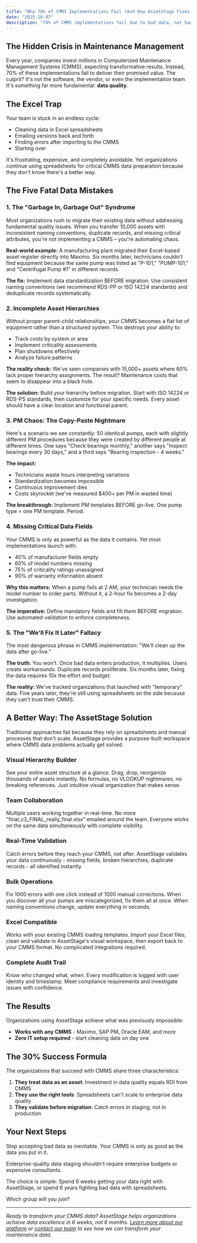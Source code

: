 ```yaml
---
title: "Why 70% of CMMS Implementations Fail (And How AssetStage Fixes It)"
date: "2025-10-07"
description: "70% of CMMS implementations fail due to bad data, not bad software. Discover how AssetStage's visual workspace solves the data quality crisis that traditional methods can't fix."
---
```


## The Hidden Crisis in Maintenance Management

Every year, companies invest millions in Computerized Maintenance Management Systems (CMMS), expecting transformative results. Instead, 70% of these implementations fail to deliver their promised value. The culprit? It's not the software, the vendor, or even the implementation team. It's something far more fundamental: **data quality**.

## The Excel Trap

Your team is stuck in an endless cycle:
- Cleaning data in Excel spreadsheets
- Emailing versions back and forth
- Finding errors after importing to the CMMS
- Starting over

It's frustrating, expensive, and completely avoidable. Yet organizations continue using spreadsheets for critical CMMS data preparation because they don't know there's a better way.

## The Five Fatal Data Mistakes

### 1. The "Garbage In, Garbage Out" Syndrome

Most organizations rush to migrate their existing data without addressing fundamental quality issues. When you transfer 10,000 assets with inconsistent naming conventions, duplicate records, and missing critical attributes, you're not implementing a CMMS – you're automating chaos.

**Real-world example:** A manufacturing plant migrated their Excel-based asset register directly into Maximo. Six months later, technicians couldn't find equipment because the same pump was listed as "P-101," "PUMP-101," and "Centrifugal Pump #1" in different records.

**The fix:** Implement data standardization BEFORE migration. Use consistent naming conventions (we recommend RDS-PP or ISO 14224 standards) and deduplicate records systematically.

### 2. Incomplete Asset Hierarchies

Without proper parent-child relationships, your CMMS becomes a flat list of equipment rather than a structured system. This destroys your ability to:
- Track costs by system or area
- Implement criticality assessments
- Plan shutdowns effectively
- Analyze failure patterns

**The reality check:** We've seen companies with 15,000+ assets where 60% lack proper hierarchy assignments. The result? Maintenance costs that seem to disappear into a black hole.

**The solution:** Build your hierarchy before migration. Start with ISO 14224 or RDS-PS standards, then customize for your specific needs. Every asset should have a clear location and functional parent.

### 3. PM Chaos: The Copy-Paste Nightmare

Here's a scenario we see constantly: 50 identical pumps, each with slightly different PM procedures because they were created by different people at different times. One says "Check bearings monthly," another says "Inspect bearings every 30 days," and a third says "Bearing inspection - 4 weeks."

**The impact:** 
- Technicians waste hours interpreting variations
- Standardization becomes impossible
- Continuous improvement dies
- Costs skyrocket (we've measured $400+ per PM in wasted time)

**The breakthrough:** Implement PM templates BEFORE go-live. One pump type = one PM template. Period.

### 4. Missing Critical Data Fields

Your CMMS is only as powerful as the data it contains. Yet most implementations launch with:
- 40% of manufacturer fields empty
- 60% of model numbers missing
- 75% of criticality ratings unassigned
- 90% of warranty information absent

**Why this matters:** When a pump fails at 2 AM, your technician needs the model number to order parts. Without it, a 2-hour fix becomes a 2-day investigation.

**The imperative:** Define mandatory fields and fill them BEFORE migration. Use automated validation to enforce completeness.

### 5. The "We'll Fix It Later" Fallacy

The most dangerous phrase in CMMS implementation: "We'll clean up the data after go-live." 

**The truth:** You won't. Once bad data enters production, it multiplies. Users create workarounds. Duplicate records proliferate. Six months later, fixing the data requires 10x the effort and budget.

**The reality:** We've tracked organizations that launched with "temporary" data. Five years later, they're still using spreadsheets on the side because they can't trust their CMMS.

## A Better Way: The AssetStage Solution

Traditional approaches fail because they rely on spreadsheets and manual processes that don't scale. AssetStage provides a purpose-built workspace where CMMS data problems actually get solved.

### Visual Hierarchy Builder
See your entire asset structure at a glance. Drag, drop, reorganize thousands of assets instantly. No formulas, no VLOOKUP nightmares, no breaking references. Just intuitive visual organization that makes sense.

### Team Collaboration
Multiple users working together in real-time. No more "final_v3_FINAL_really_final.xlsx" emailed around the team. Everyone works on the same data simultaneously with complete visibility.

### Real-Time Validation
Catch errors before they reach your CMMS, not after. AssetStage validates your data continuously - missing fields, broken hierarchies, duplicate records - all identified instantly.

### Bulk Operations
Fix 1000 errors with one click instead of 1000 manual corrections. When you discover all your pumps are miscategorized, fix them all at once. When naming conventions change, update everything in seconds.

### Excel Compatible
Works with your existing CMMS loading templates. Import your Excel files, clean and validate in AssetStage's visual workspace, then export back to your CMMS format. No complicated integrations required.

### Complete Audit Trail
Know who changed what, when. Every modification is logged with user identity and timestamp. Meet compliance requirements and investigate issues with confidence.

## The Results

Organizations using AssetStage achieve what was previously impossible:

- **Works with any CMMS** - Maximo, SAP PM, Oracle EAM, and more
- **Zero IT setup required** - start cleaning data on day one

## The 30% Success Formula

The organizations that succeed with CMMS share three characteristics:

1. **They treat data as an asset**: Investment in data quality equals ROI from CMMS
2. **They use the right tools**: Spreadsheets can't scale to enterprise data quality
3. **They validate before migration**: Catch errors in staging, not in production

## Your Next Steps

Stop accepting bad data as inevitable. Your CMMS is only as good as the data you put in it.

Enterprise-quality data staging shouldn't require enterprise budgets or expensive consultants.

The choice is simple: Spend 6 weeks getting your data right with AssetStage, or spend 6 years fighting bad data with spreadsheets.

Which group will you join?

---

*Ready to transform your CMMS data? AssetStage helps organizations achieve data excellence in 6 weeks, not 6 months. [Learn more about our platform](/#assetstage) or [contact our team](/#contact) to see how we can transform your maintenance data.*